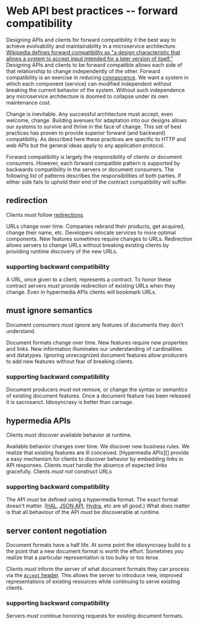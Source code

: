 # Web API best practices -- forward compatibility

Designing APIs and clients for forward compatibility it the best way to achieve evolvability and maintainability in a microservice architecture. [Wikipedia defines forward compatibility as "a design characteristic that allows a system to accept input intended for a later version of itself."][wikipedia-def] Designing APIs and clients to be forward compatible allows each side of that relationship to change independently of the other. Forward compatibility is an exercise in reducing [connascence][]. We want a system in which each component (service) can modified independent without breaking the current behavior of the system. Without such independence any microservice architecture is doomed to collapse under its own maintenance cost.

Change is inevitable. Any successful architecture must accept, even welcome, change. Building avenues for adaptation into our designs allows our systems to survive and thrive in the face of change. This set of best practices has proven to provide superior forward (and backward) compatibility. As described here these practices are specific to HTTP and web APIs but the general ideas apply to any application protocol.

Forward compatibility is largely the responsibility of clients or document consumers. However, each forward compatible pattern is supported by backwards compatibility in the servers or document consumers. The following list of patterns describes the responsibilities of both parties. If either side fails to uphold their end of the contract compatibility will suffer.

## redirection ##

Clients *must* follow [redirections][redir]. 

URLs change over time. Companies rebrand their products, get acquired, change their name, etc. Developers relocate services to more optimal components. New features sometimes require changes to URLs. Redirection allows servers to change URLs without breaking existing clients by providing runtime discovery of the new URLs.

### supporting backward compatibility ###

A URL, once given to a client, represents a contract. To honor these contract servers *must* provide redirection of existing URLs when they change. Even in hypermedia APIs clients will bookmark URLs. 

## must ignore semantics

Document consumers *must* ignore any features of documents they don't understand.

Document formats change over time. New features require new properties and links. New information illuminates our understanding of cardinalities and datatypes. Ignoring unrecognized document features allow producers to add new features without fear of breaking clients.

### supporting backward compatibility

Document producers *must* not remove, or change the syntax or semantics of existing document features. Once a document feature has been released it is sacrosanct. Idiosyncrasy is better than carnage.

## hypermedia APIs

Clients *must* discover available behavior at runtime.

Available behavior changes over time. We discover new business rules. We realize that existing features are ill conceived. [Hypermedia APIs][] provide a easy mechanism for clients to discover behavior by embedding links in API responses. Clients *must* handle the absence of expected links gracefully. Clients *must not* construct URLs

### supporting backward compatibility

The API *must* be defined using a hypermedia format. The exact format doesn't matter. ([HAL][], [JSON API][], [Hydra][], etc are all good.) What does matter is that all behaviour of the API *must* be discoverable at runtime.


## server content negotiation

Document formats have a half life. At some point the idiosyncrasy build to a the point that a new document format is worth the effort. Sometimes you realize that a particular representation is too bulky or too terse.

Clients *must* inform the server of what document formats they can process via the [`Accept` header][accept]. This allows the server to introduce new, improved representations of existing resources while continuing to serve existing clients.

### supporting backward compatibility

Servers *must* continue honoring requests for existing document formats.


[accept]: https://developer.mozilla.org/en-US/docs/Web/HTTP/Headers/Accept
[json api]: http://jsonapi.org/
[hydra]: https://www.markus-lanthaler.com/hydra/
[hal]: http://stateless.co/hal_specification.html
[hypermedia api]: http://apievangelist.com/2014/01/07/what-is-a-hypermedia-api/
[redir]: https://developer.mozilla.org/en-US/docs/Web/HTTP/Redirections
[connascence]: https://en.wikipedia.org/wiki/Connascence_(computer_programming)
[wikipedia-def]: https://en.wikipedia.org/wiki/Forward_compatibility
